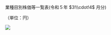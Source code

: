 業種目別株価等一覧表(令和５年 $3!\\cdot!4$ 月分)

（単位：円）

![](https://www.nta.go.jp/tmp/d29b9df4-d940-4985-91ed-ea9cb299b59a/images/8beddfe55ad1c8f7c24b615dd18298b77f1301a910bfa834b988caa192f78cda.jpg)